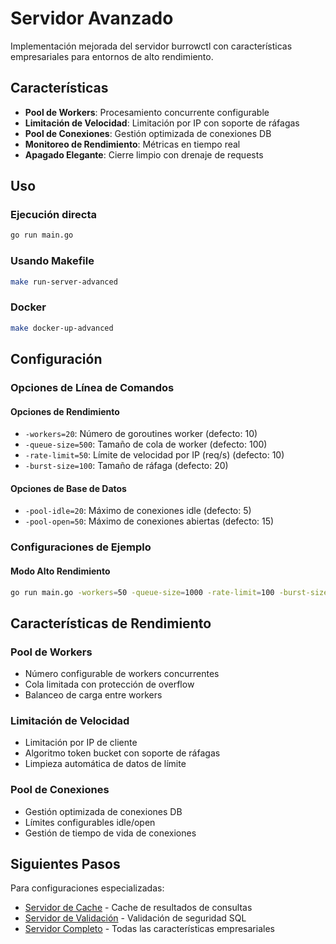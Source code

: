 # Servidor Avanzado

Implementación mejorada del servidor burrowctl con características empresariales para entornos de alto rendimiento.

## Características

- **Pool de Workers**: Procesamiento concurrente configurable
- **Limitación de Velocidad**: Limitación por IP con soporte de ráfagas
- **Pool de Conexiones**: Gestión optimizada de conexiones DB
- **Monitoreo de Rendimiento**: Métricas en tiempo real
- **Apagado Elegante**: Cierre limpio con drenaje de requests

## Uso

### Ejecución directa
```bash
go run main.go
```

### Usando Makefile
```bash
make run-server-advanced
```

### Docker
```bash
make docker-up-advanced
```

## Configuración

### Opciones de Línea de Comandos

#### Opciones de Rendimiento
- `-workers=20`: Número de goroutines worker (defecto: 10)
- `-queue-size=500`: Tamaño de cola de worker (defecto: 100)
- `-rate-limit=50`: Límite de velocidad por IP (req/s) (defecto: 10)
- `-burst-size=100`: Tamaño de ráfaga (defecto: 20)

#### Opciones de Base de Datos
- `-pool-idle=20`: Máximo de conexiones idle (defecto: 5)
- `-pool-open=50`: Máximo de conexiones abiertas (defecto: 15)

### Configuraciones de Ejemplo

#### Modo Alto Rendimiento
```bash
go run main.go -workers=50 -queue-size=1000 -rate-limit=100 -burst-size=200
```

## Características de Rendimiento

### Pool de Workers
- Número configurable de workers concurrentes
- Cola limitada con protección de overflow
- Balanceo de carga entre workers

### Limitación de Velocidad
- Limitación por IP de cliente
- Algoritmo token bucket con soporte de ráfagas
- Limpieza automática de datos de límite

### Pool de Conexiones
- Gestión optimizada de conexiones DB
- Límites configurables idle/open
- Gestión de tiempo de vida de conexiones

## Siguientes Pasos

Para configuraciones especializadas:
- [Servidor de Cache](cache-server/README.es.md) - Cache de resultados de consultas
- [Servidor de Validación](validation-server/README.es.md) - Validación de seguridad SQL
- [Servidor Completo](full-featured-server/README.es.md) - Todas las características empresariales
